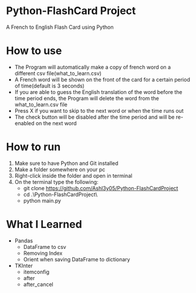 ﻿# Python-FlashCard Project
 A French to English Flash Card using Python

# How to use
 - The Program will automatically make a copy of french word on a different csv file(what_to_learn.csv)
 - A French word will be shown on the front of the card for a certain period of time(default is 3 seconds)
 - If you are able to guess the English translation of the word before the time period ends, the Program will delete the word from the what_to_learn.csv file
 - Press X if you want to skip to the next word or when the time runs out
 - The check button will be disabled after the time period and will be re-enabled on the next word

# How to run
1. Make sure to have Python and Git installed
2. Make a folder somewhere on your pc
3. Right-click inside the folder and open in terminal
4. On the terminal type the following:
     - git clone https://github.com/Ashl3y05/Python-FlashCardProject
     - cd .\Python-FlashCardProject\
     - python main.py

# What I Learned
 - Pandas
    - DataFrame to csv
    - Removing Index
    - Orient when saving DataFrame to dictionary
 - TKInter
    - itemconfig
    - after
    - after_cancel
